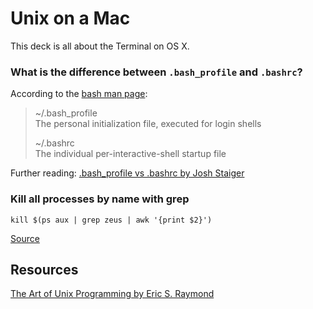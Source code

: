 # Unix on a Mac

This deck is all about the Terminal on OS X.

### What is the difference between `.bash_profile` and `.bashrc`?

According to the [bash man page](http://linux.die.net/man/1/bash):

> ~/.bash_profile  
> The personal initialization file, executed for login shells
>
> ~/.bashrc  
> The individual per-interactive-shell startup file

Further reading: [.bash_profile vs .bashrc by Josh Staiger](http://www.joshstaiger.org/archives/2005/07/bash_profile_vs.html)

### Kill all processes by name with grep

	kill $(ps aux | grep zeus | awk '{print $2}')

[Source](http://stackoverflow.com/questions/3510673/find-and-kill-a-process-in-one-line-using-bash-and-regex)

## Resources

[The Art of Unix Programming by Eric S. Raymond](http://www.faqs.org/docs/artu/)

